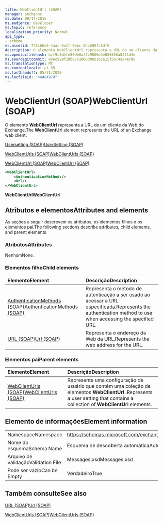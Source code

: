 ```yaml
---
title: WebClientUrl (SOAP)
manager: sethgros
ms.date: 09/17/2015
ms.audience: Developer
ms.topic: reference
localization_priority: Normal
api_type:
- schema
ms.assetid: 7f8cb6d6-4aac-4a1f-8bec-2dcb90fc1df6
description: O elemento WebClientUrl representa a URL de um cliente da Web do Exchange.
ms.openlocfilehash: bcf9c8d4fe80de8af4c9500e5e850558a8451d4e
ms.sourcegitcommit: 88ec988f2bb67c1866d06b361615f3674a24e795
ms.translationtype: MT
ms.contentlocale: pt-BR
ms.lasthandoff: 05/31/2020
ms.locfileid: "44464970"
---
```

# <a name="webclienturl-soap"></a><span data-ttu-id="f0354-103">WebClientUrl (SOAP)</span><span class="sxs-lookup"><span data-stu-id="f0354-103">WebClientUrl (SOAP)</span></span>

<span data-ttu-id="f0354-104">O elemento **WebClientUrl** representa a URL de um cliente da Web do Exchange.</span><span class="sxs-lookup"><span data-stu-id="f0354-104">The **WebClientUrl** element represents the URL of an Exchange web client.</span></span> 
  
[<span data-ttu-id="f0354-105">Usersetting (SOAP)</span><span class="sxs-lookup"><span data-stu-id="f0354-105">UserSetting (SOAP)</span></span>](usersetting-soap.md)
  
[<span data-ttu-id="f0354-106">WebClientUrls (SOAP)</span><span class="sxs-lookup"><span data-stu-id="f0354-106">WebClientUrls (SOAP)</span></span>](webclienturls-soap.md)
  
[<span data-ttu-id="f0354-107">WebClientUrl (SOAP)</span><span class="sxs-lookup"><span data-stu-id="f0354-107">WebClientUrl (SOAP)</span></span>](webclienturl-soap.md)
  
```XML
<WebClientUrl>
    <AuthenticationMethods/>
    <Url/>
</WebClientUrl>
```

 <span data-ttu-id="f0354-108">**WebClientUrl**</span><span class="sxs-lookup"><span data-stu-id="f0354-108">**WebClientUrl**</span></span>
## <a name="attributes-and-elements"></a><span data-ttu-id="f0354-109">Atributos e elementos</span><span class="sxs-lookup"><span data-stu-id="f0354-109">Attributes and elements</span></span>

<span data-ttu-id="f0354-110">As seções a seguir descrevem os atributos, os elementos filhos e os elementos pai.</span><span class="sxs-lookup"><span data-stu-id="f0354-110">The following sections describe attributes, child elements, and parent elements.</span></span>
  
### <a name="attributes"></a><span data-ttu-id="f0354-111">Atributos</span><span class="sxs-lookup"><span data-stu-id="f0354-111">Attributes</span></span>

<span data-ttu-id="f0354-112">Nenhum</span><span class="sxs-lookup"><span data-stu-id="f0354-112">None.</span></span>
  
### <a name="child-elements"></a><span data-ttu-id="f0354-113">Elementos filho</span><span class="sxs-lookup"><span data-stu-id="f0354-113">Child elements</span></span>

|<span data-ttu-id="f0354-114">**Elemento**</span><span class="sxs-lookup"><span data-stu-id="f0354-114">**Element**</span></span>|<span data-ttu-id="f0354-115">**Descrição**</span><span class="sxs-lookup"><span data-stu-id="f0354-115">**Description**</span></span>|
|:-----|:-----|
|[<span data-ttu-id="f0354-116">AuthenticationMethods (SOAP)</span><span class="sxs-lookup"><span data-stu-id="f0354-116">AuthenticationMethods (SOAP)</span></span>](authenticationmethods-soap.md) <br/> |<span data-ttu-id="f0354-117">Representa o método de autenticação a ser usado ao acessar a URL especificada.</span><span class="sxs-lookup"><span data-stu-id="f0354-117">Represents the authentication method to use when accessing the specified URL.</span></span>  <br/> |
|[<span data-ttu-id="f0354-118">URL (SOAP)</span><span class="sxs-lookup"><span data-stu-id="f0354-118">Url (SOAP)</span></span>](url-soap.md) <br/> |<span data-ttu-id="f0354-119">Representa o endereço da Web da URL.</span><span class="sxs-lookup"><span data-stu-id="f0354-119">Represents the web address for the URL.</span></span>  <br/> |
   
### <a name="parent-elements"></a><span data-ttu-id="f0354-120">Elementos pai</span><span class="sxs-lookup"><span data-stu-id="f0354-120">Parent elements</span></span>

|<span data-ttu-id="f0354-121">**Elemento**</span><span class="sxs-lookup"><span data-stu-id="f0354-121">**Element**</span></span>|<span data-ttu-id="f0354-122">**Descrição**</span><span class="sxs-lookup"><span data-stu-id="f0354-122">**Description**</span></span>|
|:-----|:-----|
|[<span data-ttu-id="f0354-123">WebClientUrls (SOAP)</span><span class="sxs-lookup"><span data-stu-id="f0354-123">WebClientUrls (SOAP)</span></span>](webclienturls-soap.md) <br/> |<span data-ttu-id="f0354-124">Representa uma configuração de usuário que contém uma coleção de elementos **WebClientUrl** .</span><span class="sxs-lookup"><span data-stu-id="f0354-124">Represents a user setting that contains a collection of **WebClientUrl** elements.</span></span>  <br/> |
   
## <a name="element-information"></a><span data-ttu-id="f0354-125">Elemento de informações</span><span class="sxs-lookup"><span data-stu-id="f0354-125">Element information</span></span>

|||
|:-----|:-----|
|<span data-ttu-id="f0354-126">Namespace</span><span class="sxs-lookup"><span data-stu-id="f0354-126">Namespace</span></span>  <br/> |https://schemas.microsoft.com/exchange/2010/Autodiscover  <br/> |
|<span data-ttu-id="f0354-127">Nome do esquema</span><span class="sxs-lookup"><span data-stu-id="f0354-127">Schema Name</span></span>  <br/> |<span data-ttu-id="f0354-128">Esquema de descoberta automática</span><span class="sxs-lookup"><span data-stu-id="f0354-128">Autodiscover schema</span></span>  <br/> |
|<span data-ttu-id="f0354-129">Arquivo de validação</span><span class="sxs-lookup"><span data-stu-id="f0354-129">Validation File</span></span>  <br/> |<span data-ttu-id="f0354-130">Messages.xsd</span><span class="sxs-lookup"><span data-stu-id="f0354-130">Messages.xsd</span></span>  <br/> |
|<span data-ttu-id="f0354-131">Pode ser vazio</span><span class="sxs-lookup"><span data-stu-id="f0354-131">Can be Empty</span></span>  <br/> |<span data-ttu-id="f0354-132">Verdadeiro</span><span class="sxs-lookup"><span data-stu-id="f0354-132">True</span></span>  <br/> |
   
## <a name="see-also"></a><span data-ttu-id="f0354-133">Também consulte</span><span class="sxs-lookup"><span data-stu-id="f0354-133">See also</span></span>



[<span data-ttu-id="f0354-134">URL (SOAP)</span><span class="sxs-lookup"><span data-stu-id="f0354-134">Url (SOAP)</span></span>](url-soap.md)
  
[<span data-ttu-id="f0354-135">WebClientUrls (SOAP)</span><span class="sxs-lookup"><span data-stu-id="f0354-135">WebClientUrls (SOAP)</span></span>](webclienturls-soap.md)

